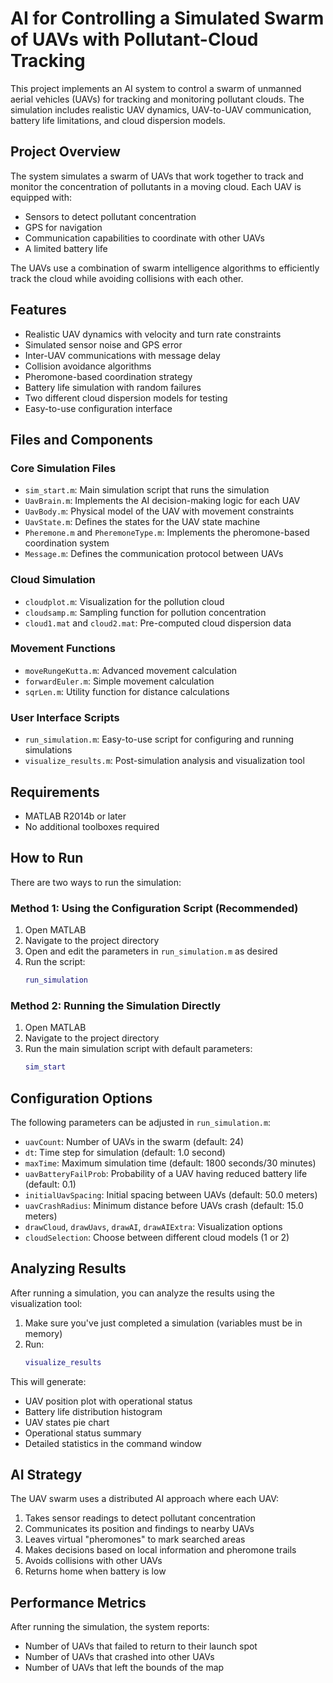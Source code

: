 # AI for Controlling a Simulated Swarm of UAVs with Pollutant-Cloud Tracking

This project implements an AI system to control a swarm of unmanned aerial vehicles (UAVs) for tracking and monitoring pollutant clouds. The simulation includes realistic UAV dynamics, UAV-to-UAV communication, battery life limitations, and cloud dispersion models.

## Project Overview

The system simulates a swarm of UAVs that work together to track and monitor the concentration of pollutants in a moving cloud. Each UAV is equipped with:
- Sensors to detect pollutant concentration
- GPS for navigation
- Communication capabilities to coordinate with other UAVs
- A limited battery life

The UAVs use a combination of swarm intelligence algorithms to efficiently track the cloud while avoiding collisions with each other.

## Features

- Realistic UAV dynamics with velocity and turn rate constraints
- Simulated sensor noise and GPS error
- Inter-UAV communications with message delay
- Collision avoidance algorithms
- Pheromone-based coordination strategy
- Battery life simulation with random failures
- Two different cloud dispersion models for testing
- Easy-to-use configuration interface

## Files and Components

### Core Simulation Files
- `sim_start.m`: Main simulation script that runs the simulation
- `UavBrain.m`: Implements the AI decision-making logic for each UAV
- `UavBody.m`: Physical model of the UAV with movement constraints
- `UavState.m`: Defines the states for the UAV state machine
- `Pheremone.m` and `PheremoneType.m`: Implements the pheromone-based coordination system
- `Message.m`: Defines the communication protocol between UAVs

### Cloud Simulation
- `cloudplot.m`: Visualization for the pollution cloud
- `cloudsamp.m`: Sampling function for pollution concentration
- `cloud1.mat` and `cloud2.mat`: Pre-computed cloud dispersion data

### Movement Functions
- `moveRungeKutta.m`: Advanced movement calculation
- `forwardEuler.m`: Simple movement calculation
- `sqrLen.m`: Utility function for distance calculations

### User Interface Scripts
- `run_simulation.m`: Easy-to-use script for configuring and running simulations
- `visualize_results.m`: Post-simulation analysis and visualization tool

## Requirements

- MATLAB R2014b or later
- No additional toolboxes required

## How to Run

There are two ways to run the simulation:

### Method 1: Using the Configuration Script (Recommended)
1. Open MATLAB
2. Navigate to the project directory
3. Open and edit the parameters in `run_simulation.m` as desired
4. Run the script:
   ```matlab
   run_simulation
   ```

### Method 2: Running the Simulation Directly
1. Open MATLAB
2. Navigate to the project directory
3. Run the main simulation script with default parameters:
   ```matlab
   sim_start
   ```

## Configuration Options

The following parameters can be adjusted in `run_simulation.m`:
- `uavCount`: Number of UAVs in the swarm (default: 24)
- `dt`: Time step for simulation (default: 1.0 second)
- `maxTime`: Maximum simulation time (default: 1800 seconds/30 minutes)
- `uavBatteryFailProb`: Probability of a UAV having reduced battery life (default: 0.1)
- `initialUavSpacing`: Initial spacing between UAVs (default: 50.0 meters)
- `uavCrashRadius`: Minimum distance before UAVs crash (default: 15.0 meters)
- `drawCloud`, `drawUavs`, `drawAI`, `drawAIExtra`: Visualization options
- `cloudSelection`: Choose between different cloud models (1 or 2)

## Analyzing Results

After running a simulation, you can analyze the results using the visualization tool:
1. Make sure you've just completed a simulation (variables must be in memory)
2. Run:
   ```matlab
   visualize_results
   ```
This will generate:
- UAV position plot with operational status
- Battery life distribution histogram
- UAV states pie chart
- Operational status summary
- Detailed statistics in the command window

## AI Strategy

The UAV swarm uses a distributed AI approach where each UAV:
1. Takes sensor readings to detect pollutant concentration
2. Communicates its position and findings to nearby UAVs
3. Leaves virtual "pheromones" to mark searched areas
4. Makes decisions based on local information and pheromone trails
5. Avoids collisions with other UAVs
6. Returns home when battery is low

## Performance Metrics

After running the simulation, the system reports:
- Number of UAVs that failed to return to their launch spot
- Number of UAVs that crashed into other UAVs
- Number of UAVs that left the bounds of the map